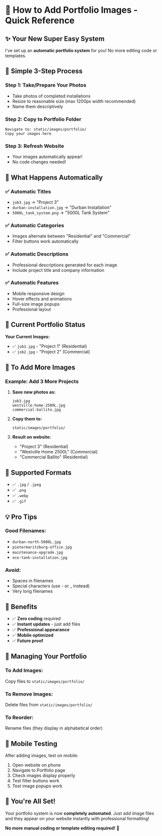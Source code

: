 # 🎯 How to Add Portfolio Images - Quick Reference

## ✨ Your New Super Easy System

I've set up an **automatic portfolio system** for you! No more editing code or templates.

## 📁 Simple 3-Step Process

### **Step 1: Take/Prepare Your Photos**
- Take photos of completed installations
- Resize to reasonable size (max 1200px width recommended)
- Name them descriptively

### **Step 2: Copy to Portfolio Folder**
```
Navigate to: static/images/portfolio/
Copy your images here
```

### **Step 3: Refresh Website**
- Your images automatically appear!
- No code changes needed!

## 🎨 What Happens Automatically

### **✅ Automatic Titles**
- `job3.jpg` → "Project 3"
- `durban-installation.jpg` → "Durban Installation"
- `5000L_tank_system.png` → "5000L Tank System"

### **✅ Automatic Categories**
- Images alternate between "Residential" and "Commercial"
- Filter buttons work automatically

### **✅ Automatic Descriptions**
- Professional descriptions generated for each image
- Include project title and company information

### **✅ Automatic Features**
- Mobile responsive design
- Hover effects and animations
- Full-size image popups
- Professional layout

## 📸 Current Portfolio Status

**Your Current Images:**
- ✅ `job1.jpg` - "Project 1" (Residential)
- ✅ `job2.jpg` - "Project 2" (Commercial)

## 🚀 To Add More Images

### **Example: Add 3 More Projects**

1. **Save new photos as:**
   ```
   job3.jpg
   westville-home-2500L.jpg
   commercial-ballito.jpg
   ```

2. **Copy them to:**
   ```
   static/images/portfolio/
   ```

3. **Result on website:**
   - "Project 3" (Residential)
   - "Westville Home 2500L" (Commercial)  
   - "Commercial Ballito" (Residential)

## 🔧 Supported Formats

- ✅ `.jpg` / `.jpeg`
- ✅ `.png`
- ✅ `.webp`
- ✅ `.gif`

## 💡 Pro Tips

### **Good Filenames:**
- `durban-north-5000L.jpg`
- `pietermaritzburg-office.jpg`
- `maintenance-upgrade.jpg`
- `eco-tank-installation.jpg`

### **Avoid:**
- Spaces in filenames
- Special characters (use - or _ instead)
- Very long filenames

## 🎯 Benefits

- ✅ **Zero coding** required
- ✅ **Instant updates** - just add files
- ✅ **Professional appearance**
- ✅ **Mobile optimized**
- ✅ **Future proof**

## 🔄 Managing Your Portfolio

### **To Add Images:**
Copy files to `static/images/portfolio/`

### **To Remove Images:**
Delete files from `static/images/portfolio/`

### **To Reorder:**
Rename files (they display in alphabetical order)

## 📱 Mobile Testing

After adding images, test on mobile:
1. Open website on phone
2. Navigate to Portfolio page
3. Check images display properly
4. Test filter buttons work
5. Test image popups work

## 🎉 You're All Set!

Your portfolio system is now **completely automated**. Just add image files and they appear on your website instantly with professional formatting!

**No more manual coding or template editing required!** 🚀
